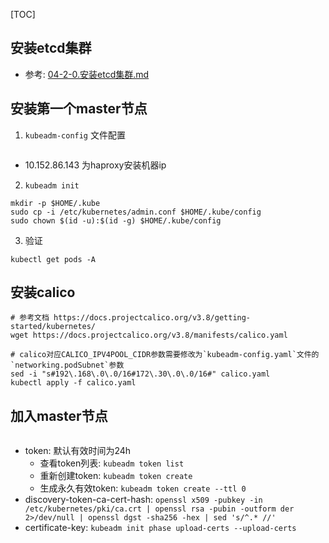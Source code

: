[TOC]

## 安装etcd集群
+ 参考: [04-2-0.安装etcd集群.md](https://github.com/wanilyer/kubeadm/blob/master/04-2-0.%E5%AE%89%E8%A3%85etcd%E9%9B%86%E7%BE%A4.md)

## 安装第一个master节点

1. `kubeadm-config` 文件配置
```

```
+ 10.152.86.143 为haproxy安装机器ip

2.  `kubeadm init`
```
mkdir -p $HOME/.kube
sudo cp -i /etc/kubernetes/admin.conf $HOME/.kube/config
sudo chown $(id -u):$(id -g) $HOME/.kube/config
```

3. 验证
```
kubectl get pods -A
```

## 安装calico
```
# 参考文档 https://docs.projectcalico.org/v3.8/getting-started/kubernetes/
wget https://docs.projectcalico.org/v3.8/manifests/calico.yaml

# calico对应CALICO_IPV4POOL_CIDR参数需要修改为`kubeadm-config.yaml`文件的`networking.podSubnet`参数
sed -i "s#192\.168\.0\.0/16#172\.30\.0\.0/16#" calico.yaml
kubectl apply -f calico.yaml
```

## 加入master节点
```

```
+ token: 默认有效时间为24h
  * 查看token列表: `kubeadm token list`
  * 重新创建token: `kubeadm token create`
  * 生成永久有效token: `kubeadm token create --ttl 0`
+ discovery-token-ca-cert-hash: 
  `openssl x509 -pubkey -in /etc/kubernetes/pki/ca.crt | openssl rsa -pubin -outform der 2>/dev/null | openssl dgst -sha256 -hex | sed 's/^.* //'`
+ certificate-key: 
  `kubeadm init phase upload-certs --upload-certs`
